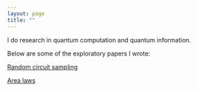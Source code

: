 ```yaml
---
layout: page
title: ""
---
```


I do research in quantum computation and quantum information.

Below are some of the exploratory papers I wrote:

[Random circuit sampling](https://nguyenquantum.github.io/Random_circuit_sampling.pdf)

[Area laws](https://nguyenquantum.github.io/Area_laws.pdf)

